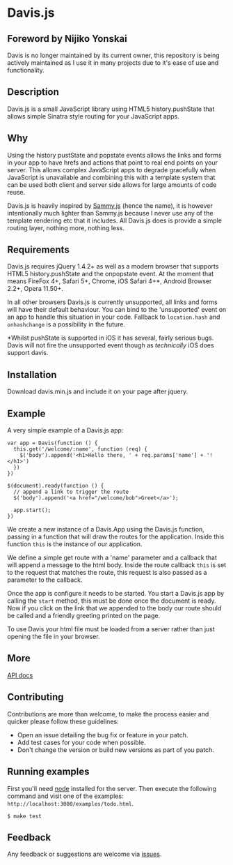 # Davis.js

## Foreword by Nijiko Yonskai

Davis is no longer maintained by its current owner, this repository is being actively maintained as I use it in many projects due to it's ease of use and functionality.

## Description

Davis.js is a small JavaScript library using HTML5 history.pushState that allows simple Sinatra style routing for your JavaScript apps.

## Why

Using the history pustState and popstate events allows the links and forms in your app to have hrefs and actions that point to real end points on your server.  This allows complex JavaScript apps to degrade gracefully when JavaScript is unavailable and combining this with a template system that can be used both client and server side allows for large amounts of code reuse.

Davis.js is heavily inspired by [Sammy.js](https://github.com/quirkey/sammy) (hence the name), it is however intentionally much lighter than Sammy.js because I never use any of the template rendering etc that it includes.  All Davis.js does is provide a simple routing layer, nothing more, nothing less.

## Requirements

Davis.js requires jQuery 1.4.2+ as well as a modern browser that supports HTML5 history.pushState and the onpopstate event.  At the moment that means FireFox 4+, Safari 5+, Chrome, iOS Safari 4+*, Android Browser 2.2+, Opera 11.50+.

In all other browsers Davis.js is currently unsupported, all links and forms will have their default behaviour.  You can bind to the 'unsupported' event on an app to handle this situation in your code.  Fallback to `location.hash` and `onhashchange` is a possibility in the future.

*Whilst pushState is supported in iOS it has several, fairly serious bugs.  Davis will not fire the unsupported event though as _technically_ iOS does support davis.

## Installation

Download davis.min.js and include it on your page after jquery.

## Example

A very simple example of a Davis.js app:

    var app = Davis(function () {
      this.get('/welcome/:name', function (req) {
        $('body').append('<h1>Hello there, ' + req.params['name'] + '!</h1>')
      })
    })
    
    $(document).ready(function () {
      // append a link to trigger the route
      $('body').append('<a href="/welcome/bob">Greet</a>');
      
      app.start();
    })

We create a new instance of a Davis.App using the Davis.js function, passing in a function that will draw the routes for the application.  Inside this function `this` is the instance of our application.

We define a simple get route with a 'name' parameter and a callback that will append a message to the html body.  Inside the route callback `this` is set to the request that matches the route, this request is also passed as a parameter to the callback.

Once the app is configure it needs to be started.  You start a Davis.js app by calling the `start` method, this must be done once the document is ready.  Now if you click on the link that we appended to the body our route should be called and a friendly greeting printed on the page.

To use Davis your html file must be loaded from a server rather than just opening the file in your browser.

## More

[API docs](http://nijikokun.github.io/davis.js/docs)

## Contributing

Contributions are more than welcome, to make the process easier and quicker please follow these guidelines:

* Open an issue detailing the bug fix or feature in your patch.
* Add test cases for your code when possible.
* Don't change the version or build new versions as part of you patch.

## Running examples

  First you'll need [node](http://nodejs.org) installed for the server. Then execute the following command and visit one of the examples: `http://localhost:3000/examples/todo.html`.
  
    $ make test

## Feedback

Any feedback or suggestions are welcome via [issues](https://github.com/nijikokun/davis.js/issues).